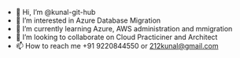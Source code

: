 - 👋 Hi, I’m @kunal-git-hub
- 👀 I’m interested in Azure Database Migration 
- 🌱 I’m currently learning Azure, AWS administration and mmigration
- 💞️ I’m looking to collaborate on Cloud Practiciner and Architect
- 📫 How to reach me +91 9220844550 or 212kunal@gmail.com

<!---
kunal-git-hub/kunal-git-hub is a ✨ special ✨ repository because its `README.md` (this file) appears on your GitHub profile.
You can click the Preview link to take a look at your changes.
--->
